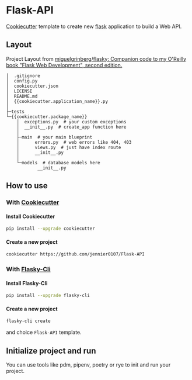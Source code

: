 # Flask-API

[Cookiecutter](https://github.com/cookiecutter/cookiecutter.git) template to create new [flask](https://github.com/pallets/flask) application to build a Web API.

## Layout

Project Layout from [miguelgrinberg/flasky: Companion code to my O'Reilly book "Flask Web Development", second edition.](https://github.com/miguelgrinberg/flasky)

```text
│  .gitignore
│  config.py
│  cookiecutter.json
│  LICENSE
│  README.md
│  {{cookiecutter.application_name}}.py
│
├─tests
└─{{cookiecutter.package_name}}
    │  exceptions.py  # your custom exceptions
    │  __init__.py  # create_app function here
    │
    ├─main  # your main blueprint
    │      errors.py  # web errors like 404, 403
    │      views.py  # just have index route
    │      __init__.py
    │
    └─models  # database models here
            __init__.py
```

## How to use

### With [Cookiecutter](https://github.com/cookiecutter/cookiecutter.git)

#### Install Cookiecutter

```bash
pip install --upgrade cookiecutter
```

#### Create a new project

```bash
cookiecutter https://github.com/jennier0107/Flask-API
```

### With [Flasky-Cli](https://github.com/jennier0107/flasky-cli)

#### Install Flasky-Cli

```bash
pip install --upgrade flasky-cli
```

#### Create a new project

```bash
flasky-cli create
```

and choice `Flask-API` template.

## Initialize project and run

You can use tools like pdm, pipenv, poetry or rye to init and run your project.